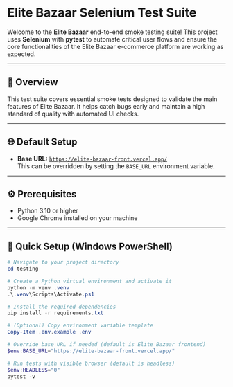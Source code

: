 # Elite Bazaar Selenium Test Suite

Welcome to the **Elite Bazaar** end-to-end smoke testing suite! This project uses **Selenium** with **pytest** to automate critical user flows and ensure the core functionalities of the Elite Bazaar e-commerce platform are working as expected.

---

## 🚀 Overview

This test suite covers essential smoke tests designed to validate the main features of Elite Bazaar. It helps catch bugs early and maintain a high standard of quality with automated UI checks.

---

## 🌐 Default Setup

- **Base URL:** [`https://elite-bazaar-front.vercel.app/`](https://elite-bazaar-front.vercel.app/)  
  This can be overridden by setting the `BASE_URL` environment variable.

---

## ⚙️ Prerequisites

- Python 3.10 or higher  
- Google Chrome installed on your machine

---

## 🔧 Quick Setup (Windows PowerShell)

```powershell
# Navigate to your project directory
cd testing

# Create a Python virtual environment and activate it
python -m venv .venv
.\.venv\Scripts\Activate.ps1

# Install the required dependencies
pip install -r requirements.txt

# (Optional) Copy environment variable template
Copy-Item .env.example .env

# Override base URL if needed (default is Elite Bazaar frontend)
$env:BASE_URL="https://elite-bazaar-front.vercel.app/"

# Run tests with visible browser (default is headless)
$env:HEADLESS="0"
pytest -v

